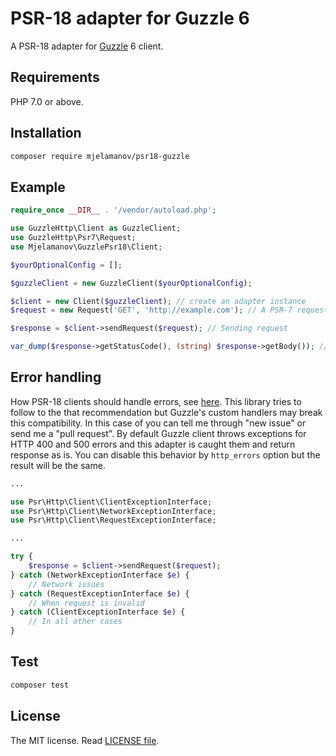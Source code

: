 # PSR-18 adapter for Guzzle 6

A PSR-18 adapter for [Guzzle](https://github.com/guzzle/guzzle) 6 client.

## Requirements

PHP 7.0 or above.

## Installation

```bash
composer require mjelamanov/psr18-guzzle
```

## Example

```php
require_once __DIR__ . '/vendor/autoload.php';

use GuzzleHttp\Client as GuzzleClient;
use GuzzleHttp\Psr7\Request;
use Mjelamanov\GuzzlePsr18\Client;

$yourOptionalConfig = [];

$guzzleClient = new GuzzleClient($yourOptionalConfig);

$client = new Client($guzzleClient); // create an adapter instance
$request = new Request('GET', 'http://example.com'); // A PSR-7 request instance

$response = $client->sendRequest($request); // Sending request

var_dump($response->getStatusCode(), (string) $response->getBody()); // Prints response
```

## Error handling

How PSR-18 clients should handle errors, see [here](https://www.php-fig.org/psr/psr-18/#error-handling).
This library tries to follow to the that recommendation but Guzzle's custom handlers may break this compatibility.
In this case of you can tell me through "new issue" or send me a "pull request".
By default Guzzle client throws exceptions for HTTP 400 and 500 errors and this adapter is caught them and return
response as is. You can disable this behavior by ``` http_errors ``` option but the result will be the same.

```php
...

use Psr\Http\Client\ClientExceptionInterface;
use Psr\Http\Client\NetworkExceptionInterface;
use Psr\Http\Client\RequestExceptionInterface;

...

try {
    $response = $client->sendRequest($request);
} catch (NetworkExceptionInterface $e) {
    // Network issues
} catch (RequestExceptionInterface $e) {
    // When request is invalid
} catch (ClientExceptionInterface $e) {
    // In all other cases
}
```

## Test

```bash
composer test
```

## License

The MIT license. Read [LICENSE file](https://github.com/mjelamanov/psr18-guzzle/blob/master/LICENSE).